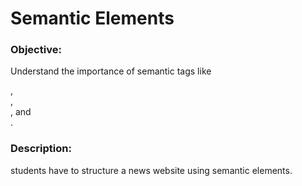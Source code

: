 # Semantic Elements
### Objective:
Understand the importance of semantic tags like <article>, <section>, <nav>, and <aside>.
### Description: 
students have to structure a news website using semantic elements.